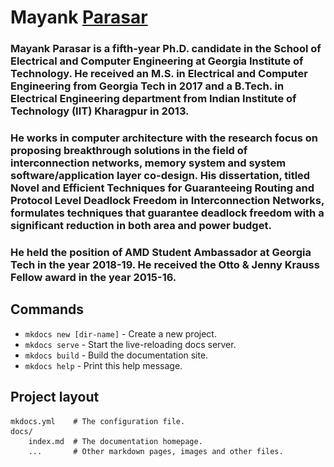 # Mayank [Parasar](profile2.jpg)

[//]: # "(![Drag Racing](profile2.jpg)"

[//]: # "[I'm an inline-style link with title](profile2.jpg)"

[//]: # "For full documentation visit [mkdocs.org](https://mkdocs.org)."
### Mayank Parasar is a fifth-year Ph.D. candidate in the School of Electrical and Computer Engineering at Georgia Institute of Technology. He received an M.S. in Electrical and Computer Engineering from Georgia Tech in 2017 and a B.Tech. in Electrical Engineering department from Indian Institute of Technology (IIT) Kharagpur in 2013.  
### He works in computer architecture with the research focus on proposing breakthrough solutions in the field of interconnection networks, memory system and system software/application layer co-design. His dissertation, titled Novel and Efficient Techniques for Guaranteeing Routing and Protocol Level Deadlock Freedom in Interconnection Networks, formulates techniques that guarantee deadlock freedom with a significant reduction in both area and power budget. 
### He held the position of AMD Student Ambassador at Georgia Tech in the year 2018-19. He received the Otto & Jenny Krauss Fellow award in the year 2015-16.



## Commands

* `mkdocs new [dir-name]` - Create a new project.
* `mkdocs serve` - Start the live-reloading docs server.
* `mkdocs build` - Build the documentation site.
* `mkdocs help` - Print this help message.

## Project layout

    mkdocs.yml    # The configuration file.
    docs/
        index.md  # The documentation homepage.
        ...       # Other markdown pages, images and other files.
